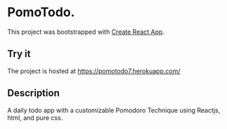 # PomoTodo. 

This project was bootstrapped with [Create React App](https://github.com/facebook/create-react-app).

## Try it

The project is hosted at https://pomotodo7.herokuapp.com/

## Description
A daily todo app with a customizable Pomodoro Technique using Reactjs, html, and pure css. 

